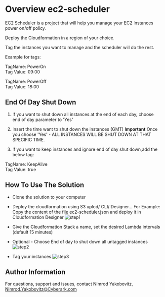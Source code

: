 # Overview ec2-scheduler

EC2 Scheduler is a project that will help you manage your EC2 Instances power on/off policy.

Deploy the Cloudformation in a region of your choice.

Tag the instances you want to manage and the scheduler will do the rest.

Example for tags:

TagName: PowerOn  
Tag Value: 09:00

TagName: PowerOff  
Tag Value: 18:00


## End Of Day Shut Down

1. If you want to shut down all instances at the end of each day, choose end of day parameter to 'Yes'

2. Insert the time want to shut down the instances (GMT)
**Important** Once you choose 'Yes' - ALL INSTANCES WILL BE SHUT DOWN AT THAT SPECIFIC TIME.

3. If you want to keep instances and ignore end of day shut down,add the below tag:

TagName: KeepAlive  
Tag Value: true


How To Use The Solution
------------------------

* Clone the solution to your computer

* Deploy the cloudformation using S3 uplod/ CLI/ Designer...
  For Example: Copy the content of the file ec2-scheduler.json and deploy it in Cloudformation Designer
![step1](https://i.postimg.cc/fTRGKZfR/cfn1.png "Step1")

* Give the Cloudformation Stack a name, set the desired Lambda intervals (default 15 minutes)
* Optional - Choose End of day to shut down all untagged instances
![step2](https://i.postimg.cc/FKxWCqPK/ec2-scheduler.png "Step2")

* Tag your instances
![step3](https://i.postimg.cc/13gbkHTx/cfn3.png "Step3")


Author Information
------------------
For questions, support and issues, contact Nimrod Yakobovitz, Nimrod.Yakobovitz@Cyberark.com
